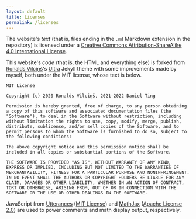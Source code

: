 ```yaml
---
layout: default
title: Licenses
permalink: /licenses
---
```


The website's *text* (that is, files ending in the `.md` Markdown extension in the repository) is licensed under a
<a rel="license" href="http://creativecommons.org/licenses/by-sa/4.0/">Creative Commons Attribution-ShareAlike 4.0 International License</a>.

This website's *code* (that is, the HTML and everything else) is forked from [Ronalds Vilciņš](https://github.com/ronv)'s
[Ultra](https://github.com/ronv/ultra) Jekyll theme with some improvements made by myself, both under the MIT license,
whose text is below.

`MIT License`

`Copyright (c) 2020 Ronalds Vilciņš, 2021–2022 Daniel Ting`

`Permission is hereby granted, free of charge, to any person obtaining a copy of this software and associated documentation files (the "Software"), to deal in the Software without restriction, including without limitation the rights to use, copy, modify, merge, publish, distribute, sublicense, and/or sell copies of the Software, and to permit persons to whom the Software is furnished to do so, subject to the following conditions:`

`The above copyright notice and this permission notice shall be included in all copies or substantial portions of the Software.`

`THE SOFTWARE IS PROVIDED "AS IS", WITHOUT WARRANTY OF ANY KIND, EXPRESS OR IMPLIED, INCLUDING BUT NOT LIMITED TO THE WARRANTIES OF MERCHANTABILITY, FITNESS FOR A PARTICULAR PURPOSE AND NONINFRINGEMENT. IN NO EVENT SHALL THE AUTHORS OR COPYRIGHT HOLDERS BE LIABLE FOR ANY CLAIM, DAMAGES OR OTHER LIABILITY, WHETHER IN AN ACTION OF CONTRACT, TORT OR OTHERWISE, ARISING FROM, OUT OF OR IN CONNECTION WITH THE SOFTWARE OR THE USE OR OTHER DEALINGS IN THE SOFTWARE.`

JavaScript from [Utterances](https://utteranc.es/) ([MIT License](https://raw.githubusercontent.com/utterance/utterances/master/LICENSE.md))
and [MathJax](https://www.mathjax.org/) ([Apache License 2.0](https://raw.githubusercontent.com/mathjax/MathJax/master/LICENSE))
are used to power comments and math display output, respectively.
